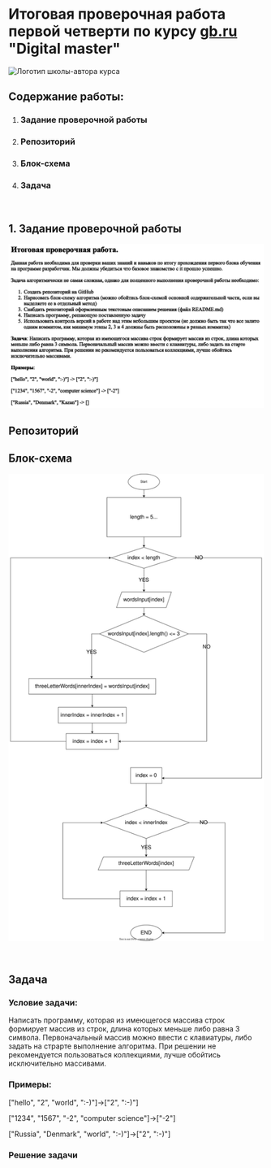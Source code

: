 # Итоговая проверочная работа первой четверти по курсу [gb.ru](gb.ru) "Digital master"

![Логотип школы-автора курса](https://gb.ru/android-chrome-192x192.png)

## Содержание работы:
1. ### Задание проверочной работы
1. ### Репозиторий
2. ### Блок-схема
3. ### Задача

<br>

## 1. Задание проверочной работы 
![Задание](./task.png)

## Репозиторий

## Блок-схема
![Блок-схема](./algorithm_diagram.svg)

<br>

## Задача
### Условие задачи:
Написать программу, которая из имеющегося массива строк формирует массив из строк, длина которых меньше либо равна 3 символа. Первоначальный массив можно ввести с клавиатуры, либо задать на страрте выполнение алгоритма. При решении не рекомендуется пользоваться коллекциями, лучше обойтись исключительно массивами.
### Примеры:
["hello", "2", "world", ":-)"]->["2", ":-)"]

["1234", "1567", "-2", "computer science"]->["-2"]

["Russia", "Denmark", "world", ":-)"]->["2", ":-)"]

### Решение задачи
